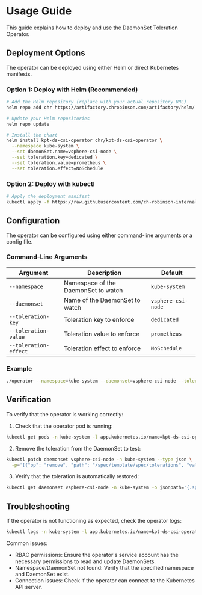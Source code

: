 # Usage Guide

This guide explains how to deploy and use the DaemonSet Toleration Operator.

## Deployment Options

The operator can be deployed using either Helm or direct Kubernetes manifests.

### Option 1: Deploy with Helm (Recommended)

```bash
# Add the Helm repository (replace with your actual repository URL)
helm repo add chr https://artifactory.chrobinson.com/artifactory/helm/

# Update your Helm repositories
helm repo update

# Install the chart
helm install kpt-ds-csi-operator chr/kpt-ds-csi-operator \
  --namespace kube-system \
  --set daemonSet.name=vsphere-csi-node \
  --set toleration.key=dedicated \
  --set toleration.value=prometheus \
  --set toleration.effect=NoSchedule
```

### Option 2: Deploy with kubectl

```bash
# Apply the deployment manifest
kubectl apply -f https://raw.githubusercontent.com/ch-robinson-internal/kpt-ds-csi-operator/main/deploy/deployment.yaml
```

## Configuration

The operator can be configured using either command-line arguments or a config file.

### Command-Line Arguments

| Argument | Description | Default |
|----------|-------------|---------|
| `--namespace` | Namespace of the DaemonSet to watch | `kube-system` |
| `--daemonset` | Name of the DaemonSet to watch | `vsphere-csi-node` |
| `--toleration-key` | Toleration key to enforce | `dedicated` |
| `--toleration-value` | Toleration value to enforce | `prometheus` |
| `--toleration-effect` | Toleration effect to enforce | `NoSchedule` |

### Example

```bash
./operator --namespace=kube-system --daemonset=vsphere-csi-node --toleration-key=dedicated --toleration-value=prometheus --toleration-effect=NoSchedule
```

## Verification

To verify that the operator is working correctly:

1. Check that the operator pod is running:

```bash
kubectl get pods -n kube-system -l app.kubernetes.io/name=kpt-ds-csi-operator
```

2. Remove the toleration from the DaemonSet to test:

```bash
kubectl patch daemonset vsphere-csi-node -n kube-system --type json \
  -p='[{"op": "remove", "path": "/spec/template/spec/tolerations", "value": []}]'
```

3. Verify that the toleration is automatically restored:

```bash
kubectl get daemonset vsphere-csi-node -n kube-system -o jsonpath='{.spec.template.spec.tolerations}' | jq
```

## Troubleshooting

If the operator is not functioning as expected, check the operator logs:

```bash
kubectl logs -n kube-system -l app.kubernetes.io/name=kpt-ds-csi-operator
```

Common issues:

- RBAC permissions: Ensure the operator's service account has the necessary permissions to read and update DaemonSets.
- Namespace/DaemonSet not found: Verify that the specified namespace and DaemonSet exist.
- Connection issues: Check if the operator can connect to the Kubernetes API server.